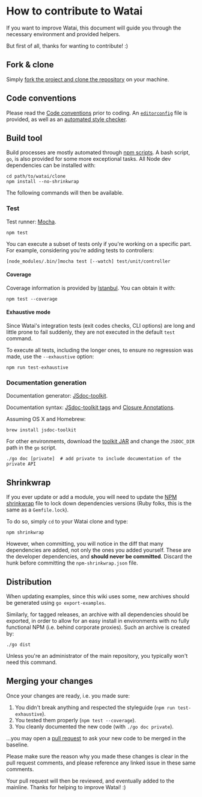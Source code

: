 How to contribute to Watai
==========================

If you want to improve Watai, this document will guide you through the necessary environment and provided helpers.

But first of all, thanks for wanting to contribute!  :)


Fork & clone
------------

Simply [fork the project and clone the repository](https://help.github.com/articles/fork-a-repo) on your machine.


Code conventions
----------------

Please read the [Code conventions](https://github.com/MattiSG/Watai/wiki/Code-conventions) prior to coding. An [`editorconfig`](http://editorconfig.org/) file is provided, as well as an [automated style checker](https://github.com/mdevils/node-jscs).


Build tool
----------

Build processes are mostly automated through [npm scripts](https://www.npmjs.org/doc/cli/npm-run-script.html).
A bash script, `go`, is also provided for some more exceptional tasks. All Node dev dependencies can be installed with:

	cd path/to/watai/clone
	npm install --no-shrinkwrap

The following commands will then be available.


### Test

Test runner: [Mocha](http://visionmedia.github.com/mocha/).

	npm test

You can execute a subset of tests only if you're working on a specific part. For example, considering you're adding tests to controllers:

	[node_modules/.bin/]mocha test [--watch] test/unit/controller


#### Coverage

Coverage information is provided by [Istanbul](https://github.com/yahoo/istanbul). You can obtain it with:

	npm test --coverage


#### Exhaustive mode

Since Watai's integration tests (exit codes checks, CLI options) are long and little prone to fail suddenly, they are not executed in the default `test` command.

To execute all tests, including the longer ones, to ensure no regression was made, use the `--exhaustive` option:

	npm run test-exhaustive


### Documentation generation

Documentation generator: [JSdoc-toolkit](https://code.google.com/p/jsdoc-toolkit/).

Documentation syntax: [JSdoc-toolkit tags](https://code.google.com/p/jsdoc-toolkit/w/list) and [Closure Annotations](https://developers.google.com/closure/compiler/docs/js-for-compiler).

Assuming OS X and Homebrew:

	brew install jsdoc-toolkit

For other environments, download the [toolkit JAR](https://code.google.com/p/jsdoc-toolkit/downloads/detail?name=jsdoc_toolkit-2.4.0.zip&can=2&q=) and change the `JSDOC_DIR` path in the `go` script.

	./go doc [private]	# add private to include documentation of the private API


Shrinkwrap
----------

If you ever update or add a module, you will need to update the [NPM shrinkwrap](https://npmjs.org/doc/shrinkwrap.html) file to lock down dependencies versions (Ruby folks, this is the same as a `Gemfile.lock`).

To do so, simply `cd` to your Watai clone and type:

	npm shrinkwrap

However, when committing, you will notice in the diff that many dependencies are added, not only the ones you added yourself. These are the developer dependencies, and **should never be committed**. Discard the hunk before committing the `npm-shrinkwrap.json` file.


Distribution
------------

When updating examples, since this wiki uses some, new archives should be generated using `go export-examples`.

Similarly, for tagged releases, an archive with all dependencies should be exported, in order to allow for an easy install in environments with no fully functional NPM (i.e. behind corporate proxies). Such an archive is created by:

	./go dist

Unless you're an administrator of the main repository, you typically won't need this command.


Merging your changes
--------------------

Once your changes are ready, i.e. you made sure:

1. You didn't break anything and respected the styleguide (`npm run test-exhaustive`).
2. You tested them properly (`npm test --coverage`).
3. You cleanly documented the new code (with `./go doc private`).

…you may open a [pull request](https://help.github.com/articles/using-pull-requests) to ask your new code to be merged in the baseline.

Please make sure the reason why you made these changes is clear in the pull request comments, and please reference any linked issue in these same comments.

Your pull request will then be reviewed, and eventually added to the mainline. Thanks for helping to improve Watai!  :)
